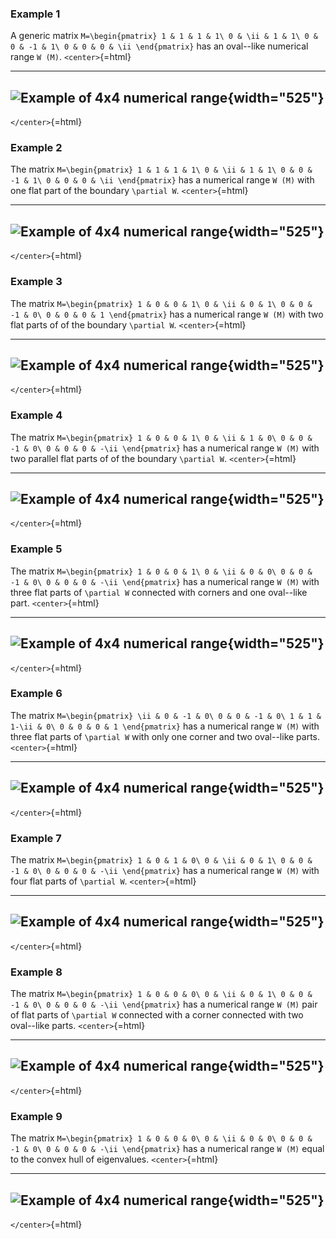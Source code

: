 ### Example 1

A generic matrix ````M=\begin{pmatrix} 1 & 1 & 1 & 1\
0 & \ii & 1 & 1\
0 & 0 & -1 & 1\
0 & 0 & 0 & \ii \end{pmatrix}```` has an oval--like numerical range
``W (M)``. `<center>`{=html}

  -----------------------------------------------------------------------------------------
  ![Example of 4x4 numerical range](/numerical-range/examples/4x4_0.pdf.png){width="525"}
  -----------------------------------------------------------------------------------------

`</center>`{=html}

### Example 2

The matrix ````M=\begin{pmatrix} 1 & 1 & 1 & 1\
0 & \ii & 1 & 1\
0 & 0 & -1 & 1\
0 & 0 & 0 & \ii \end{pmatrix}```` has a numerical range ``W (M)`` with
one flat part of the boundary ``\partial W``. `<center>`{=html}

  -----------------------------------------------------------------------------------------
  ![Example of 4x4 numerical range](/numerical-range/examples/4x4_1.pdf.png){width="525"}
  -----------------------------------------------------------------------------------------

`</center>`{=html}

### Example 3

The matrix ````M=\begin{pmatrix} 1 & 0 & 0 & 1\
0 & \ii & 0 & 1\
0 & 0 & -1 & 0\
0 & 0 & 0 & 1 \end{pmatrix}```` has a numerical range ``W (M)`` with
two flat parts of of the boundary ``\partial W``. `<center>`{=html}

  -----------------------------------------------------------------------------------------
  ![Example of 4x4 numerical range](/numerical-range/examples/4x4_2.pdf.png){width="525"}
  -----------------------------------------------------------------------------------------

`</center>`{=html}

### Example 4

The matrix ````M=\begin{pmatrix} 1 & 0 & 0 & 1\
0 & \ii & 1 & 0\
0 & 0 & -1 & 0\
0 & 0 & 0 & -\ii \end{pmatrix}```` has a numerical range ``W (M)``
with two parallel flat parts of of the boundary ``\partial W``.
`<center>`{=html}

  -----------------------------------------------------------------------------------------
  ![Example of 4x4 numerical range](/numerical-range/examples/4x4_3.pdf.png){width="525"}
  -----------------------------------------------------------------------------------------

`</center>`{=html}

### Example 5

The matrix ````M=\begin{pmatrix} 1 & 0 & 0 & 1\
0 & \ii & 0 & 0\
0 & 0 & -1 & 0\
0 & 0 & 0 & -\ii \end{pmatrix}```` has a numerical range ``W (M)``
with three flat parts of ``\partial W`` connected with corners and one
oval--like part. `<center>`{=html}

  -----------------------------------------------------------------------------------------
  ![Example of 4x4 numerical range](/numerical-range/examples/4x4_4.pdf.png){width="525"}
  -----------------------------------------------------------------------------------------

`</center>`{=html}

### Example 6

The matrix ````M=\begin{pmatrix} \ii & 0 & -1 & 0\
0 & 0 & -1 & 0\
1 & 1 & 1-\ii & 0\
0 & 0 & 0 & 1 \end{pmatrix}```` has a numerical range ``W (M)`` with
three flat parts of ``\partial W`` with only one corner and two
oval--like parts. `<center>`{=html}

  -----------------------------------------------------------------------------------------
  ![Example of 4x4 numerical range](/numerical-range/examples/4x4_5.pdf.png){width="525"}
  -----------------------------------------------------------------------------------------

`</center>`{=html}

### Example 7

The matrix ````M=\begin{pmatrix} 1 & 0 & 1 & 0\
0 & \ii & 0 & 1\
0 & 0 & -1 & 0\
0 & 0 & 0 & -\ii \end{pmatrix}```` has a numerical range ``W (M)``
with four flat parts of ``\partial W``. `<center>`{=html}

  -----------------------------------------------------------------------------------------
  ![Example of 4x4 numerical range](/numerical-range/examples/4x4_6.pdf.png){width="525"}
  -----------------------------------------------------------------------------------------

`</center>`{=html}

### Example 8

The matrix ````M=\begin{pmatrix} 1 & 0 & 0 & 0\
0 & \ii & 0 & 1\
0 & 0 & -1 & 0\
0 & 0 & 0 & -\ii \end{pmatrix}```` has a numerical range ``W (M)``
pair of flat parts of ``\partial W`` connected with a corner connected
with two oval--like parts. `<center>`{=html}

  -----------------------------------------------------------------------------------------
  ![Example of 4x4 numerical range](/numerical-range/examples/4x4_7.pdf.png){width="525"}
  -----------------------------------------------------------------------------------------

`</center>`{=html}

### Example 9

The matrix ````M=\begin{pmatrix} 1 & 0 & 0 & 0\
0 & \ii & 0 & 0\
0 & 0 & -1 & 0\
0 & 0 & 0 & -\ii \end{pmatrix}```` has a numerical range ``W (M)``
equal to the convex hull of eigenvalues. `<center>`{=html}

  -----------------------------------------------------------------------------------------
  ![Example of 4x4 numerical range](/numerical-range/examples/4x4_8.pdf.png){width="525"}
  -----------------------------------------------------------------------------------------

`</center>`{=html}
